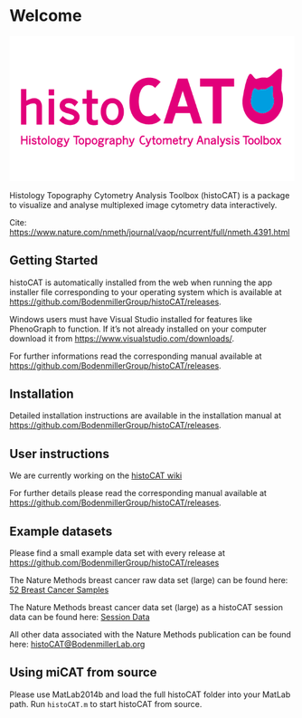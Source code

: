 # Welcome

![histoCAT Logo ](histoCAT.png)

Histology Topography Cytometry Analysis Toolbox (histoCAT) is a package to visualize and analyse multiplexed image cytometry data interactively.

Cite: <https://www.nature.com/nmeth/journal/vaop/ncurrent/full/nmeth.4391.html>

## Getting Started 

histoCAT is automatically installed from the web when running the app installer file corresponding to your operating system which is available at <https://github.com/BodenmillerGroup/histoCAT/releases>. 

Windows users must have Visual Studio installed for features like PhenoGraph to function. If it’s not already installed on your computer download it from <https://www.visualstudio.com/downloads/>.

For further informations read the corresponding manual available at <https://github.com/BodenmillerGroup/histoCAT/releases>.

## Installation

Detailed installation instructions are available in the installation manual at <https://github.com/BodenmillerGroup/histoCAT/releases>.

## User instructions

We are currently working on the [histoCAT wiki](https://github.com/BodenmillerGroup/histoCAT/wiki)

For further details please read the corresponding manual available at <https://github.com/BodenmillerGroup/histoCAT/releases>.

## Example datasets

Please find a small example data set with every release at <https://github.com/BodenmillerGroup/histoCAT/releases>

The Nature Methods breast cancer raw data set (large) can be found here:
[52 Breast Cancer Samples](http://www.bodenmillerlab.org/histoCAT_downloads/Data_52_BreastCancerSamples.zip)

The Nature Methods breast cancer data set (large) as a histoCAT session data can be found here: [Session Data](http://www.bodenmillerlab.org/histoCAT_downloads/histoCAT_sessionResubmission.mat)

All other data associated with the Nature Methods publication can be found here:
[histoCAT@BodenmillerLab.org](http://www.bodenmillerlab.org/research-2/histocat/)

## Using miCAT from source

Please use MatLab2014b and load the full histoCAT folder into your MatLab path. Run `histoCAT.m` to start histoCAT from source.

